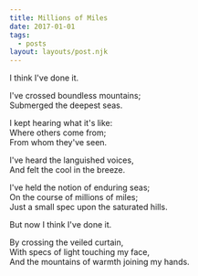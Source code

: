 ```yaml
---
title: Millions of Miles
date: 2017-01-01
tags:
  - posts
layout: layouts/post.njk
---
```


I think I've done it.

I've crossed boundless mountains;  
Submerged the deepest seas.

I kept hearing what it's like:  
Where others come from;  
From whom they've seen.

I've heard the languished voices,  
And felt the cool in the breeze.

I've held the notion of enduring seas;  
On the course of millions of miles;  
Just a small spec upon the saturated hills.

But now I think I've done it.

By crossing the veiled curtain,  
With specs of light touching my face,  
And the mountains of warmth joining my hands.
